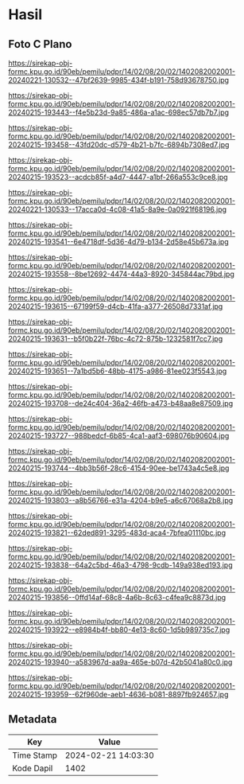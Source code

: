 # Hasil

## Foto C Plano

https://sirekap-obj-formc.kpu.go.id/90eb/pemilu/pdpr/14/02/08/20/02/1402082002001-20240221-130532--47bf2639-9985-434f-b191-758d93678750.jpg

https://sirekap-obj-formc.kpu.go.id/90eb/pemilu/pdpr/14/02/08/20/02/1402082002001-20240215-193443--f4e5b23d-9a85-486a-a1ac-698ec57db7b7.jpg

https://sirekap-obj-formc.kpu.go.id/90eb/pemilu/pdpr/14/02/08/20/02/1402082002001-20240215-193458--43fd20dc-d579-4b21-b7fc-6894b7308ed7.jpg

https://sirekap-obj-formc.kpu.go.id/90eb/pemilu/pdpr/14/02/08/20/02/1402082002001-20240215-193523--acdcb85f-a4d7-4447-a1bf-266a553c9ce8.jpg

https://sirekap-obj-formc.kpu.go.id/90eb/pemilu/pdpr/14/02/08/20/02/1402082002001-20240221-130533--17acca0d-4c08-41a5-8a9e-0a0921f68196.jpg

https://sirekap-obj-formc.kpu.go.id/90eb/pemilu/pdpr/14/02/08/20/02/1402082002001-20240215-193541--6e4718df-5d36-4d79-b134-2d58e45b673a.jpg

https://sirekap-obj-formc.kpu.go.id/90eb/pemilu/pdpr/14/02/08/20/02/1402082002001-20240215-193558--8be12692-4474-44a3-8920-345844ac79bd.jpg

https://sirekap-obj-formc.kpu.go.id/90eb/pemilu/pdpr/14/02/08/20/02/1402082002001-20240215-193615--67199f59-d4cb-41fa-a377-26508d7331af.jpg

https://sirekap-obj-formc.kpu.go.id/90eb/pemilu/pdpr/14/02/08/20/02/1402082002001-20240215-193631--b5f0b22f-76bc-4c72-875b-1232581f7cc7.jpg

https://sirekap-obj-formc.kpu.go.id/90eb/pemilu/pdpr/14/02/08/20/02/1402082002001-20240215-193651--7a1bd5b6-48bb-4175-a986-81ee023f5543.jpg

https://sirekap-obj-formc.kpu.go.id/90eb/pemilu/pdpr/14/02/08/20/02/1402082002001-20240215-193708--de24c404-36a2-46fb-a473-b48aa8e87509.jpg

https://sirekap-obj-formc.kpu.go.id/90eb/pemilu/pdpr/14/02/08/20/02/1402082002001-20240215-193727--988bedcf-6b85-4ca1-aaf3-698076b90604.jpg

https://sirekap-obj-formc.kpu.go.id/90eb/pemilu/pdpr/14/02/08/20/02/1402082002001-20240215-193744--4bb3b56f-28c6-4154-90ee-be1743a4c5e8.jpg

https://sirekap-obj-formc.kpu.go.id/90eb/pemilu/pdpr/14/02/08/20/02/1402082002001-20240215-193803--a8b56766-e31a-4204-b9e5-a6c67068a2b8.jpg

https://sirekap-obj-formc.kpu.go.id/90eb/pemilu/pdpr/14/02/08/20/02/1402082002001-20240215-193821--62ded891-3295-483d-aca4-7bfea01110bc.jpg

https://sirekap-obj-formc.kpu.go.id/90eb/pemilu/pdpr/14/02/08/20/02/1402082002001-20240215-193838--64a2c5bd-46a3-4798-9cdb-149a938ed193.jpg

https://sirekap-obj-formc.kpu.go.id/90eb/pemilu/pdpr/14/02/08/20/02/1402082002001-20240215-193856--0ffd14af-68c8-4a6b-8c63-c4fea9c8873d.jpg

https://sirekap-obj-formc.kpu.go.id/90eb/pemilu/pdpr/14/02/08/20/02/1402082002001-20240215-193922--e8984b4f-bb80-4e13-8c60-1d5b989735c7.jpg

https://sirekap-obj-formc.kpu.go.id/90eb/pemilu/pdpr/14/02/08/20/02/1402082002001-20240215-193940--a583967d-aa9a-465e-b07d-42b5041a80c0.jpg

https://sirekap-obj-formc.kpu.go.id/90eb/pemilu/pdpr/14/02/08/20/02/1402082002001-20240215-193959--62f960de-aeb1-4636-b081-8897fb924657.jpg


## Metadata

| Key        | Value               |
| ---------- | ------------------- |
| Time Stamp | 2024-02-21 14:03:30 |
| Kode Dapil | 1402                |



